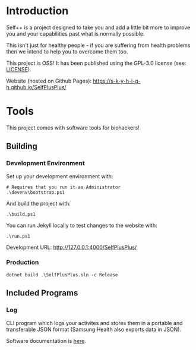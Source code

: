 # Introduction
Self++ is a project designed to take you and add a little bit more to improve you and your capabilities past what is normally possible.

This isn't just for healthy people - if you are suffering from health problems then we intend to help you to overcome them too.

This project is OSS! It has been published using the GPL-3.0 license (see: [LICENSE](LICENSE)).

Website (hosted on Github Pages): https://s-k-y-h-i-g-h.github.io/SelfPlusPlus/

# Tools
This project comes with software tools for biohackers!

## Building
### Development Environment
Set up your development environment with:
```
# Requires that you run it as Administrator
.\devenv\bootstrap.ps1
```

And build the project with:
```
.\build.ps1
```

You can run Jekyll locally to test changes to the website with:
```
.\run.ps1
```

Development URL: http://127.0.0.1:4000/SelfPlusPlus/

### Production
```
dotnet build .\SelfPlusPlus.sln -c Release
```

## Included Programs
### Log
CLI program which logs your activites and stores them in a portable and transferable JSON format (Samsung Health also exports data in JSON).

Software documentation is [here](site/software.md).